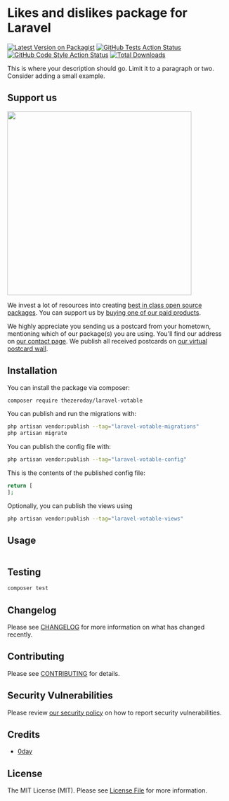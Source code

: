 # Likes and dislikes package for Laravel

[![Latest Version on Packagist](https://img.shields.io/packagist/v/thezeroday/laravel-votable.svg?style=flat-square)](https://packagist.org/packages/thezeroday/laravel-votable)
[![GitHub Tests Action Status](https://img.shields.io/github/actions/workflow/status/the0day/laravel-votable/run-tests.yml?branch=main&label=tests&style=flat-square)](https://github.com/thezeroday/laravel-votable/actions?query=workflow%3Arun-tests+branch%3Amain)
[![GitHub Code Style Action Status](https://img.shields.io/github/actions/workflow/status/the0day/laravel-votable/fix-php-code-style-issues.yml?branch=main&label=code%20style&style=flat-square)](https://github.com/thezeroday/laravel-votable/actions?query=workflow%3A"Fix+PHP+code+style+issues"+branch%3Amain)
[![Total Downloads](https://img.shields.io/packagist/dt/thezeroday/laravel-votable.svg?style=flat-square)](https://packagist.org/packages/thezeroday/laravel-votable)

This is where your description should go. Limit it to a paragraph or two. Consider adding a small example.

## Support us

[<img src="https://github-ads.s3.eu-central-1.amazonaws.com/laravel-votable.jpg?t=1" width="419px" />](https://spatie.be/github-ad-click/laravel-votable)

We invest a lot of resources into creating [best in class open source packages](https://spatie.be/open-source). You can support us by [buying one of our paid products](https://spatie.be/open-source/support-us).

We highly appreciate you sending us a postcard from your hometown, mentioning which of our package(s) you are using. You'll find our address on [our contact page](https://spatie.be/about-us). We publish all received postcards on [our virtual postcard wall](https://spatie.be/open-source/postcards).

## Installation

You can install the package via composer:

```bash
composer require thezeroday/laravel-votable
```

You can publish and run the migrations with:

```bash
php artisan vendor:publish --tag="laravel-votable-migrations"
php artisan migrate
```

You can publish the config file with:

```bash
php artisan vendor:publish --tag="laravel-votable-config"
```

This is the contents of the published config file:

```php
return [
];
```

Optionally, you can publish the views using

```bash
php artisan vendor:publish --tag="laravel-votable-views"
```

## Usage

```php

```

## Testing

```bash
composer test
```

## Changelog

Please see [CHANGELOG](CHANGELOG.md) for more information on what has changed recently.

## Contributing

Please see [CONTRIBUTING](CONTRIBUTING.md) for details.

## Security Vulnerabilities

Please review [our security policy](../../security/policy) on how to report security vulnerabilities.

## Credits

- [0day](https://github.com/the0day)

## License

The MIT License (MIT). Please see [License File](LICENSE.md) for more information.
